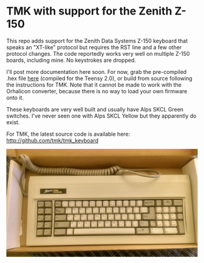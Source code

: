 TMK with support for the Zenith Z-150
=====================================

This repo adds support for the Zenith Data Systems Z-150 keyboard that speaks an "XT-like" protocol but requires the RST line and a few other protocol changes.  The code reportedly works very well on multiple Z-150 boards, including mine.  No keystrokes are dropped.

I'll post more documentation here soon.  For now, grab the pre-compiled .hex file [here](https://github.com/namato/tmk_z150/tree/master/binary) (compiled for the Teensy 2.0), or build from source following the instructions for TMK.  Note that it cannot be made to work with the Orhalicon converter, because there is no way to load your own firmware onto it.

These keyboards are very well built and usually have Alps SKCL Green switches.  I've never seen one with  Alps SKCL Yellow but they apparently do exist.

For TMK, the latest source code is available here: <http://github.com/tmk/tmk_keyboard>

![z150](images/myz150.png)
